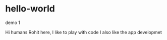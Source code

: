 # hello-world
demo 1

Hi humans 
Rohit here, I like to play with code
I also like the app developmet
